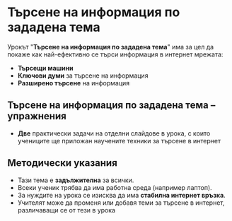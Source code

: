 # Търсене на информация по зададена  тема

Урокът "**Търсене на информация по зададена  тема**" има за цел да покаже как най-ефективно се търси информация в интернет мрежата:
 - **Търсещи машини**
 - **Ключови думи** за търсене на информация
 - **Разширено търсене** на информация

## Търсене на информация по зададена  тема – упражнения
  - **Две** практически задачи на отделни слайдове в урока, с които учениците ще приложан научените техники за търсене в интернет

## Методически указания
  - Тази тема е **задължителна** за всички.
  - Всеки ученик трябва да има работна среда (например лаптоп).
  - За нуждите на урока се изисква да има **стабилна интернет връзка**.
  - Учителят може да променя или добавя теми за търсене в интернет, различаващи се от тези в урока
